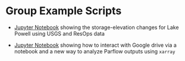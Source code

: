 # Group Example Scripts 

- [Jupyter Notebook](https://gist.github.com/arbennett/7eb539f11331d22c6ac62c14e358221a) showing the storage-elevation changes for Lake Powell using USGS and ResOps data 

- [Jupyter Notebook](https://github.com/arbennett/group_meeting_feb1/blob/master/presentation.ipynb) showing how to interact with Google drive via a notebook and a new way to analyze Parflow outputs using `xarray` 